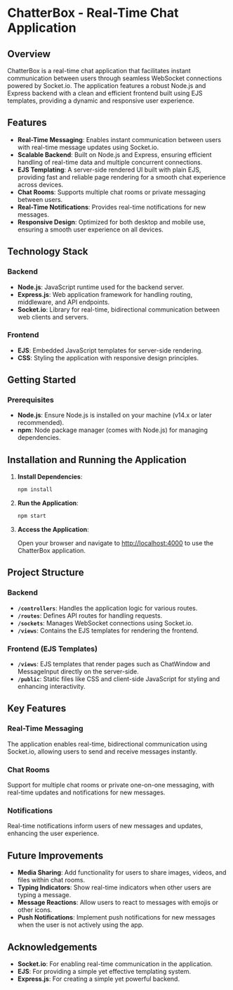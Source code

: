 # ChatterBox - Real-Time Chat Application

## Overview

ChatterBox is a real-time chat application that facilitates instant communication between users through seamless WebSocket connections powered by Socket.io. The application features a robust Node.js and Express backend with a clean and efficient frontend built using EJS templates, providing a dynamic and responsive user experience.

## Features

- **Real-Time Messaging**: Enables instant communication between users with real-time message updates using Socket.io.
- **Scalable Backend**: Built on Node.js and Express, ensuring efficient handling of real-time data and multiple concurrent connections.
- **EJS Templating**: A server-side rendered UI built with plain EJS, providing fast and reliable page rendering for a smooth chat experience across devices.
- **Chat Rooms**: Supports multiple chat rooms or private messaging between users.
- **Real-Time Notifications**: Provides real-time notifications for new messages.
- **Responsive Design**: Optimized for both desktop and mobile use, ensuring a smooth user experience on all devices.

## Technology Stack

### Backend
- **Node.js**: JavaScript runtime used for the backend server.
- **Express.js**: Web application framework for handling routing, middleware, and API endpoints.
- **Socket.io**: Library for real-time, bidirectional communication between web clients and servers.

### Frontend
- **EJS**: Embedded JavaScript templates for server-side rendering.
- **CSS**: Styling the application with responsive design principles.

## Getting Started

### Prerequisites
- **Node.js**: Ensure Node.js is installed on your machine (v14.x or later recommended).
- **npm**: Node package manager (comes with Node.js) for managing dependencies.

## Installation and Running the Application

1. **Install Dependencies**:

    ```bash
    npm install
    ```

2. **Run the Application**:

    ```bash
    npm start
    ```

3. **Access the Application**:

    Open your browser and navigate to [http://localhost:4000](http://localhost:4000) to use the ChatterBox application.

## Project Structure

### Backend

- **`/controllers`**: Handles the application logic for various routes.
- **`/routes`**: Defines API routes for handling requests.
- **`/sockets`**: Manages WebSocket connections using Socket.io.
- **`/views`**: Contains the EJS templates for rendering the frontend.

### Frontend (EJS Templates)

- **`/views`**: EJS templates that render pages such as ChatWindow and MessageInput directly on the server-side.
- **`/public`**: Static files like CSS and client-side JavaScript for styling and enhancing interactivity.

## Key Features

### Real-Time Messaging

The application enables real-time, bidirectional communication using Socket.io, allowing users to send and receive messages instantly.

### Chat Rooms

Support for multiple chat rooms or private one-on-one messaging, with real-time updates and notifications for new messages.

### Notifications

Real-time notifications inform users of new messages and updates, enhancing the user experience.

## Future Improvements

- **Media Sharing**: Add functionality for users to share images, videos, and files within chat rooms.
- **Typing Indicators**: Show real-time indicators when other users are typing a message.
- **Message Reactions**: Allow users to react to messages with emojis or other icons.
- **Push Notifications**: Implement push notifications for new messages when the user is not actively using the app.

## Acknowledgements

- **Socket.io**: For enabling real-time communication in the application.
- **EJS**: For providing a simple yet effective templating system.
- **Express.js**: For creating a simple yet powerful backend.
